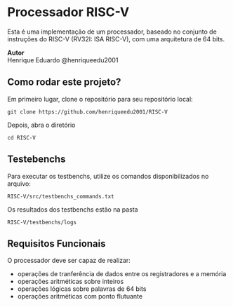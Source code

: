 # Processador RISC-V
Esta é uma implementação de um processador, baseado no conjunto de instruções do RISC-V (RV32I: ISA RISC-V), com uma arquitetura de 64 bits.

**Autor**<br>
Henrique Eduardo @henriqueedu2001

## Como rodar este projeto?
Em primeiro lugar, clone o repositório para seu repositório local:
```
git clone https://github.com/henriqueedu2001/RISC-V
```

Depois, abra o diretório
```
cd RISC-V
```

## Testebenchs
Para executar os testbenchs, utilize os comandos disponibilizados no arquivo:
```
RISC-V/src/testbenchs_commands.txt
```
Os resultados dos testbenchs estão na pasta 
```
RISC-V/testbenchs/logs
```

## Requisitos Funcionais
O processador deve ser capaz de realizar:
- operações de tranferência de dados entre os registradores e a memória
- operações aritméticas sobre inteiros
- operações lógicas sobre palavras de 64 bits
- operações aritméticas com ponto flutuante